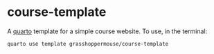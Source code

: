 # course-template

<!-- badges: start -->

<!-- badges: end -->

A [quarto](https://quarto.org/) template for a simple course website. To use, in the terminal: 

`quarto use template grasshoppermouse/course-template`
